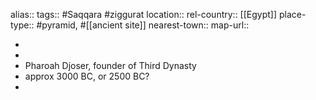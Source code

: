 alias::
tags:: #Saqqara #ziggurat
location::
rel-country:: [[Egypt]]
place-type:: #pyramid, #[[ancient site]]
nearest-town::
map-url::

-
-
- Pharoah Djoser, founder of Third Dynasty
- approx 3000 BC, or 2500 BC?
-
